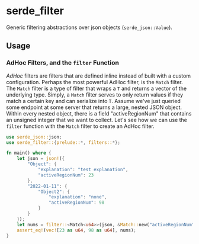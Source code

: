 # serde_filter

Generic filtering abstractions over json objects (`serde_json::Value`).

## Usage

### AdHoc Filters, and the `filter` Function

_AdHoc_ filters are filters that are defined inline instead of built with a custom configuration. Perhaps the most powerful AdHoc filter, is the `Match` filter. The `Match` filter is a type of filter that wraps a `T` and returns a vector of the underlying type. Simply, a `Match` filter serves to only return values if they match a certain key and can serialize into `T`.
Assume we've just queried some endpoint at some server that returns a large, nested JSON object. Within every nested object, there is a field "activeRegionNum" that contains an unsigned integer that we want to collect. Let's see how we can use the `filter` function with the `Match` filter to create an AdHoc filter.

```Rust
use serde_json::json;
use serde_filter::{prelude::*, filters::*};

fn main() where {
    let json = json!({
        "Object": {
            "explanation": "test explanation",
            "activeRegionNum": 23
        },
        "2022-01-11": {
            "Object2": {
                "explanation": "none",
                "activeRegionNum": 98
            }
        }
    });
    let nums = filter::<Match<u64>>(json, &Match::new("activeRegionNum")).unwrap();
    assert_eq!(vec![23 as u64, 98 as u64], nums);
}
```

